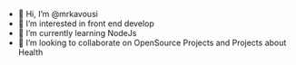 - 👋 Hi, I’m @mrkavousi
- 👀 I’m interested in front end develop
- 🌱 I’m currently learning NodeJs
- 💞️ I’m looking to collaborate on OpenSource Projects and Projects about Health


<!---
mrkavousi/mrkavousi is a ✨ special ✨ repository because its `README.md` (this file) appears on your GitHub profile.
You can click the Preview link to take a look at your changes.
--->
